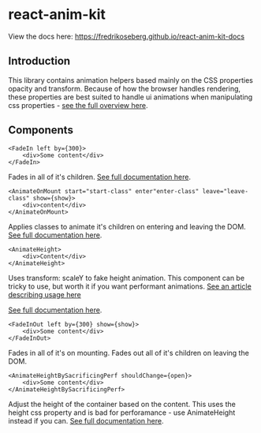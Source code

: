 # react-anim-kit

View the docs here: https://fredrikoseberg.github.io/react-anim-kit-docs

## Introduction

This library contains animation helpers based mainly on the CSS properties opacity and transform. 
Because of how the browser handles rendering, these properties are best suited to handle 
ui animations when manipulating css properties - [see the full overview here](https://csstriggers.com/).

## Components

```
<FadeIn left by={300}>
    <div>Some content</div>
</FadeIn>
```

Fades in all of it's children. [See full documentation here](https://fredrikoseberg.github.io/react-anim-kit-docs/#/docs/fadein).

```
<AnimateOnMount start="start-class" enter"enter-class" leave="leave-class" show={show}>
    <div>content</div>
</AnimateOnMount>
```

Applies classes to animate it's children on entering and leaving the DOM. [See full documentation here](https://fredrikoseberg.github.io/react-anim-kit-docs/#/docs/animateonmount).


```
<AnimateHeight>
    <div>Content</div>
</AnimateHeight>
```

Uses transform: scaleY to fake height animation. This component can be tricky to use, but worth it if you want performant animations. [See an article describing usage here](https://www.freecodecamp.org/news/animating-height-the-right-way/)

[See full documentation here](https://fredrikoseberg.github.io/react-anim-kit-docs/#/docs/animateheight).

```
<FadeInOut left by={300} show={show}>
    <div>Some content</div>
</FadeInOut>
```

Fades in all of it's on mounting. Fades out all of it's children on leaving the DOM. 

```
<AnimateHeightBySacrificingPerf shouldChange={open}>
    <div>Some content</div>
</AnimateHeightBySacrificingPerf>
```

Adjust the height of the container based on the content. This uses the height css property and is
bad for perforamance - use AnimateHeight instead if you can. [See full documentation here](https://fredrikoseberg.github.io/react-anim-kit-docs/#/docs/animateheightbysacrificingperf).
